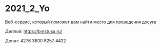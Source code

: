# 2021_2_Yo
Веб-сервис, который поможет вам найти место для проведения досуга

Деплой: https://bmstusa.ru/

Донат: 4276 3800 8257 4422
